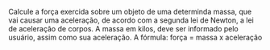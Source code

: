 Calcule a força exercida sobre um objeto de uma determinda massa, que vai causar uma aceleração, de acordo com a segunda lei de Newton, a lei de aceleração de corpos. A massa em kilos, deve ser informado pelo usuário, assim como sua aceleração. 
A fórmula:
força = massa x aceleração

